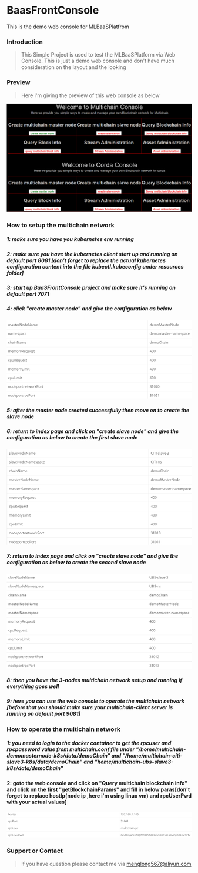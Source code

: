 # BaasFrontConsole
This is the demo web console for MLBaaSPlatfrom

### Introduction
> This Simple Project is used to test the MLBaaSPlatform via Web Console. This is just a demo web console and don't have much consideration on the layout and the looking

### Preview
> Here i'm giving the preview of this web console as below

![avatar](img/preview.png)

### How to setup the multichain network
##### 1: make sure you have you kubernetes env running
##### 2: make sure you have the kubernetes client start up and running on default port 8081 [don't forget to replace the actual kubernetes configuration content into the file kubectl.kubeconfig under resources folder]
##### 3: start up BaaSFrontConsole project and make sure it's running on default port 7071
##### 4: click "create master node" and give the configuration as below
![avatar](img/create-master-node.png)
##### 5: after the master node created successfully then move on to create the slave node
##### 6: return to index page and click on "create slave node" and give the configuration as below to create the first slave node
![avatar](img/create-slave-citi.png)
##### 7: return to index page and click on "create slave node" and give the configuration as below to create the second slave node
![avatar](img/create-slave-ubs.png)
##### 8: then you have the 3-nodes multichain network setup and running if everything goes well
##### 9: here you can use the web console to operate the multichain network [before that you should make sure your multichain-client server is running on default port 9081]

### How to operate the multichain network
##### 1: you need to login to the docker container to get the rpcuser and rpcpassword value from multichain.conf file under "/home/multichain-demomasternode-k8s/data/demoChain" and "/home/multichain-citi-slave3-k8s/data/demoChain" and "home/multichain-ubs-slave3-k8s/data/demoChain"
#### 2: goto the web console and click on "Query multichain blockchain info" and click on the first "getBlockchainParams" and fill in below paras[don't forget to replace hostIp(node ip ,here i'm using linux vm) and rpcUserPwd with your actual values]
![avatar](img/get-blockchain-info.png)
### Support or Contact
> If you have question please contact me via menglong567@aliyun.com